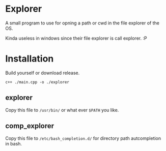 # Explorer

A small program to use for opning a path or cwd in the file explorer of the OS.

Kinda useless in windows since their file explorer is call explorer. :P

# Installation

Build yourself or download release.

`c++ ./main.cpp -o ./explorer`

## explorer
Copy this file to `/usr/bin/` or what ever `$PATH` you like.

## comp_explorer
Copy this file to `/etc/bash_completion.d/` for directory path autcompletion in bash.

